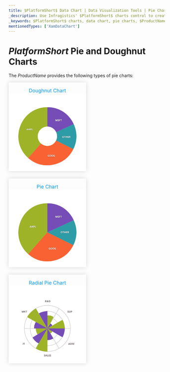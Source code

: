 ```yaml
---
title: $PlatformShort$ Data Chart | Data Visualization Tools | Pie Chart | Data Binding | Infragistics
_description: Use Infragistics' $PlatformShort$ charts control to create pie charts such as pie chart, doughnut chart and radial pie chart. Learn about our $ProductName$ graph types!
_keywords: $PlatformShort$ charts, data chart, pie charts, $ProductName$, Infragistics
mentionedTypes: ['XamDataChart']
---
```

# $PlatformShort$ Pie and Doughnut Charts

The $ProductName$ provides the following types of pie charts:

<section class="feature__container">
    <style>
        .linkContent,
        .linkContent:hover {
            display: flex;
            flex-flow: column;
            align-items: center;
            box-shadow: none;
        }
        .link {
            display: inline-block;
            font-size: 1.0rem;
            color: #0099ff;
            cursor: pointer;
            padding-top: 1.0rem;
            margin-right: 1.0rem;
            margin-bottom: 1.5rem;
            box-shadow: 0 0 15px rgba(0,0,0,.15);
        }
        .link:hover {
            box-shadow: 0 0 15px rgba(0,0,0,.25);
        }
        .img {
            width: 250px;
            height: 250px;
            box-shadow: none;
        }
    </style>
    <body>
        <div class="link" href="doughnut-chart.md">
            <div class="linkContent">
                <div>Doughnut Chart</div>
                <img class="img" src="../images/charts/doughnut-chart-selection.png">
            </div>
        </div>
        <div class="link" href="pie-chart.md">
            <div class="linkContent">
                <div>Pie Chart</div>
                <img class="img" src="../images/charts/pie-chart-selection.png">
            </div>
        </div>
        <div class="link" href="data-chart-type-radial-pie-series.md">
            <div class="linkContent">
                <div>Radial Pie Chart</div>
                <img class="img" src="../images/charts/data-chart-type-radial-pie-series.png">
            </div>
        </div>
    </body>
</section>